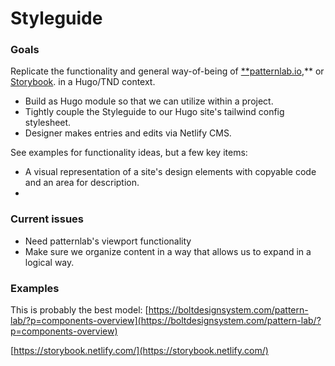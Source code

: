 # Styleguide

### Goals

Replicate the functionality and general way-of-being of [**patternlab.io](http://patternlab.io),** or [Storybook](https://storybook.js.org/). in a Hugo/TND context. 

- Build as Hugo module so that we can utilize within a project.
- Tightly couple the Styleguide to our Hugo site's tailwind config stylesheet.
- Designer makes entries and edits via Netlify CMS.

See examples for functionality ideas, but a few key items:

- A visual representation of a site's design elements with copyable code and an area for description.
- 

### Current issues

- Need patternlab's viewport functionality
- Make sure we organize content in a way that allows us to expand in a logical way.

### Examples

This is probably the best model:  [https://boltdesignsystem.com/pattern-lab/?p=components-overview](https://boltdesignsystem.com/pattern-lab/?p=components-overview)

[https://storybook.netlify.com/](https://storybook.netlify.com/)
